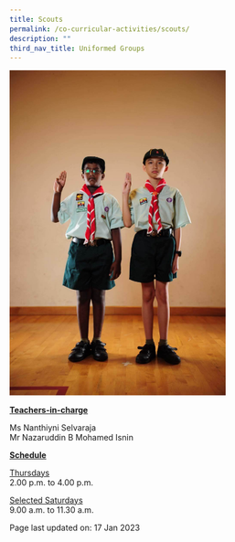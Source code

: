 ```yaml
---
title: Scouts
permalink: /co-curricular-activities/scouts/
description: ""
third_nav_title: Uniformed Groups
---
```


<img style="width: 75%;" src="/images/scouts.jpeg">
<p><u><strong>Teachers-in-charge</strong></u></p>
<p>Ms Nanthiyni Selvaraja<br />Mr Nazaruddin B Mohamed Isnin</p>
<p><u><strong>Schedule</strong></u></p>
<p><u>Thursdays<br /></u>2.00 p.m. to 4.00 p.m.</p>
<p><u>Selected Saturdays<br /></u>9.00 a.m. to 11.30 a.m.</p>
<p>Page last updated on: 17 Jan 2023</p>